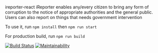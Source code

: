 ireporter-react
iReporter enables any/every citizen to bring any form of corruption to the notice of appropriate authorities and the general public. Users can also report on things that needs government intervention

To use it, run `npm install` then `npm run start`

For production build, run `npm run build`

[![Build Status](https://travis-ci.com/engjames/ireporter-react.svg?branch=develop)](https://travis-ci.com/engjames/ireporter-react)
[![Maintainability](https://api.codeclimate.com/v1/badges/453424910aec0168ef9d/maintainability)](https://codeclimate.com/github/engjames/ireporter-react/maintainability)
